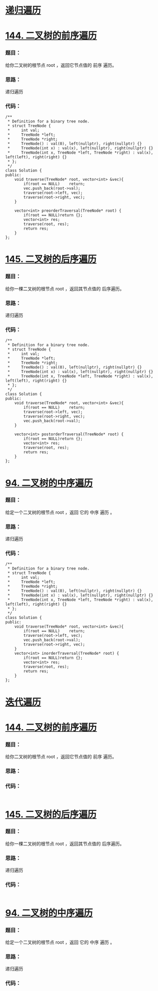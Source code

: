 # [递归遍历](https://programmercarl.com/%E4%BA%8C%E5%8F%89%E6%A0%91%E7%9A%84%E9%80%92%E5%BD%92%E9%81%8D%E5%8E%86.html)
# [144. 二叉树的前序遍历](https://leetcode.cn/problems/binary-tree-preorder-traversal/)
### 题目：
给你二叉树的根节点 root ，返回它节点值的 前序 遍历。

### 思路：
递归遍历


### 代码：  
```
/**
 * Definition for a binary tree node.
 * struct TreeNode {
 *     int val;
 *     TreeNode *left;
 *     TreeNode *right;
 *     TreeNode() : val(0), left(nullptr), right(nullptr) {}
 *     TreeNode(int x) : val(x), left(nullptr), right(nullptr) {}
 *     TreeNode(int x, TreeNode *left, TreeNode *right) : val(x), left(left), right(right) {}
 * };
 */
class Solution {
public:
    void traverse(TreeNode* root, vector<int> &vec){
        if(root == NULL)    return;
        vec.push_back(root->val);
        traverse(root->left, vec);
        traverse(root->right, vec);
    }

    vector<int> preorderTraversal(TreeNode* root) {
        if(root == NULL)return {};
        vector<int> res;
        traverse(root, res);
        return res;
    }
};
```

# [145. 二叉树的后序遍历](https://leetcode.cn/problems/binary-tree-postorder-traversal/)
### 题目：
给你一棵二叉树的根节点 root ，返回其节点值的 后序遍历。

### 思路：
递归遍历


### 代码：  
```
/**
 * Definition for a binary tree node.
 * struct TreeNode {
 *     int val;
 *     TreeNode *left;
 *     TreeNode *right;
 *     TreeNode() : val(0), left(nullptr), right(nullptr) {}
 *     TreeNode(int x) : val(x), left(nullptr), right(nullptr) {}
 *     TreeNode(int x, TreeNode *left, TreeNode *right) : val(x), left(left), right(right) {}
 * };
 */
class Solution {
public:
    void traverse(TreeNode* root, vector<int> &vec){
        if(root == NULL)    return;
        traverse(root->left, vec);
        traverse(root->right, vec);
        vec.push_back(root->val);
    }

    vector<int> postorderTraversal(TreeNode* root) {
        if(root == NULL)return {};
        vector<int> res;
        traverse(root, res);
        return res;
    }
};
```



# [94. 二叉树的中序遍历](https://leetcode.cn/problems/binary-tree-inorder-traversal/)
### 题目：
给定一个二叉树的根节点 root ，返回 它的 中序 遍历 。

### 思路：
递归遍历


### 代码：  
```
/**
 * Definition for a binary tree node.
 * struct TreeNode {
 *     int val;
 *     TreeNode *left;
 *     TreeNode *right;
 *     TreeNode() : val(0), left(nullptr), right(nullptr) {}
 *     TreeNode(int x) : val(x), left(nullptr), right(nullptr) {}
 *     TreeNode(int x, TreeNode *left, TreeNode *right) : val(x), left(left), right(right) {}
 * };
 */
class Solution {
public:
    void traverse(TreeNode* root, vector<int> &vec){
        if(root == NULL)    return;
        traverse(root->left, vec);
        vec.push_back(root->val);
        traverse(root->right, vec);
    }
    vector<int> inorderTraversal(TreeNode* root) {
        if(root == NULL)return {};
        vector<int> res;
        traverse(root, res);
        return res;
    }
};
```

# [迭代遍历](https://programmercarl.com/%E4%BA%8C%E5%8F%89%E6%A0%91%E7%9A%84%E8%BF%AD%E4%BB%A3%E9%81%8D%E5%8E%86.html)

# [144. 二叉树的前序遍历](https://leetcode.cn/problems/binary-tree-preorder-traversal/)
### 题目：
给你二叉树的根节点 root ，返回它节点值的 前序 遍历。

### 思路：



### 代码：  
```

```

# [145. 二叉树的后序遍历](https://leetcode.cn/problems/binary-tree-postorder-traversal/)
### 题目：
给你一棵二叉树的根节点 root ，返回其节点值的 后序遍历。

### 思路：
递归遍历


### 代码：  
```

```



# [94. 二叉树的中序遍历](https://leetcode.cn/problems/binary-tree-inorder-traversal/)
### 题目：
给定一个二叉树的根节点 root ，返回 它的 中序 遍历 。

### 思路：
递归遍历


### 代码：  
```

```